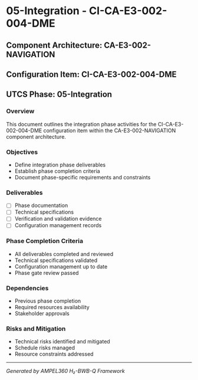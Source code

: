 # 05-Integration - CI-CA-E3-002-004-DME

## Component Architecture: CA-E3-002-NAVIGATION
## Configuration Item: CI-CA-E3-002-004-DME
## UTCS Phase: 05-Integration

### Overview
This document outlines the integration phase activities for the CI-CA-E3-002-004-DME configuration item within the CA-E3-002-NAVIGATION component architecture.

### Objectives
- Define integration phase deliverables
- Establish phase completion criteria
- Document phase-specific requirements and constraints

### Deliverables
- [ ] Phase documentation
- [ ] Technical specifications
- [ ] Verification and validation evidence
- [ ] Configuration management records

### Phase Completion Criteria
- All deliverables completed and reviewed
- Technical specifications validated
- Configuration management up to date
- Phase gate review passed

### Dependencies
- Previous phase completion
- Required resources availability
- Stakeholder approvals

### Risks and Mitigation
- Technical risks identified and mitigated
- Schedule risks managed
- Resource constraints addressed

---
*Generated by AMPEL360 H₂-BWB-Q Framework*
